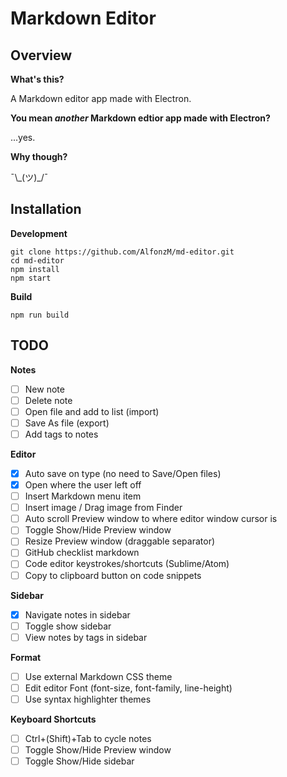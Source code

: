 Markdown Editor
===============

## Overview

__What's this?__

A Markdown editor app made with Electron.

__You mean _another_ Markdown edtior app made with Electron?__

...yes.

__Why though?__

¯\\\_(ツ)_/¯

## Installation

__Development__

```
git clone https://github.com/AlfonzM/md-editor.git
cd md-editor
npm install
npm start
```

__Build__

```
npm run build
```

## TODO

__Notes__
- [ ] New note
- [ ] Delete note
- [ ] Open file and add to list (import)
- [ ] Save As file (export)
- [ ] Add tags to notes

__Editor__
- [x] Auto save on type (no need to Save/Open files)
- [x] Open where the user left off
- [ ] Insert Markdown menu item
- [ ] Insert image / Drag image from Finder
- [ ] Auto scroll Preview window to where editor window cursor is
- [ ] Toggle Show/Hide Preview window
- [ ] Resize Preview window (draggable separator)
- [ ] GitHub checklist markdown
- [ ] Code editor keystrokes/shortcuts (Sublime/Atom)
- [ ] Copy to clipboard button on code snippets

__Sidebar__
- [x] Navigate notes in sidebar
- [ ] Toggle show sidebar
- [ ] View notes by tags in sidebar

__Format__
- [ ] Use external Markdown CSS theme
- [ ] Edit editor Font (font-size, font-family, line-height)
- [ ] Use syntax highlighter themes

__Keyboard Shortcuts__
- [ ] Ctrl+(Shift)+Tab to cycle notes
- [ ] Toggle Show/Hide Preview window
- [ ] Toggle Show/Hide sidebar